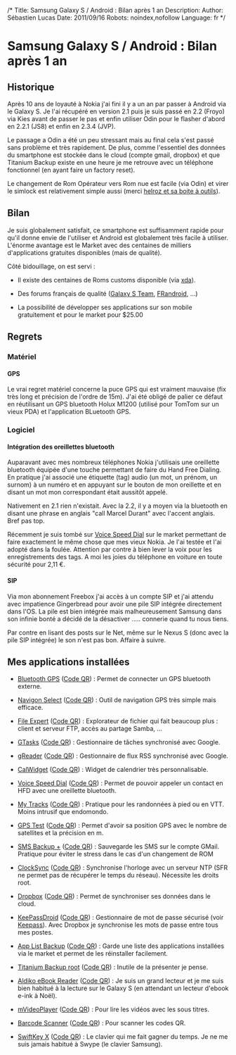 /*
Title: Samsung Galaxy S / Android : Bilan après 1 an 
Description: 
Author: Sébastien Lucas
Date: 2011/09/16
Robots: noindex,nofollow
Language: fr
*/
# Samsung Galaxy S / Android : Bilan après 1 an 

## Historique
Après 10 ans de loyauté à Nokia j'ai fini il y a un an par passer à Android via le Galaxy S. Je l'ai récupéré en version 2.1 puis je suis passé en 2.2 (Froyo) via Kies avant de passer le pas et enfin utiliser Odin pour le flasher d'abord en 2.2.1 (JS8) et enfin en 2.3.4 (JVP).

Le passage a Odin a été un peu stressant mais au final cela s'est passé sans problème et très rapidement. De plus, comme l'essentiel des données du smartphone est stockée dans le cloud (compte gmail, dropbox) et que Titanium Backup existe en une heure je me retrouve avec un téléphone fonctionnel (en ayant faire un factory reset).

Le changement de Rom Opérateur vers Rom nue est facile (via Odin) et virer le simlock est relativement simple aussi (merci [helroz et sa boite à outils](http://forum.frandroid.com/topic/24784-ref-boite-a-outils/)).
## Bilan

Je suis globalement satisfait, ce smartphone est suffisamment rapide pour qu'il donne envie de l'utiliser et Android est globalement très facile à utiliser. L'énorme avantage est le Market avec des centaines de milliers d'applications gratuites disponibles (mais de qualité).

Côté bidouillage, on est servi :

*	Il existe des centaines de Roms customs disponible (via [xda](http://forum.xda-developers.com/forumdisplay.php?f=665)).

*	Des forums français de qualité ([Galaxy S Team](http://galaxys-team.fr/), [FRandroid](http://forum.frandroid.com/forum/57-samsung-galaxy-s-gt-i9000/), ...)

*	La possibilité de développer ses applications sur son mobile gratuitement et pour le market pour $25.00

## Regrets

### Matériel
#### GPS

Le vrai regret matériel concerne la puce GPS qui est vraiment mauvaise (fix très long et précision de l'ordre de 15m). J'ai été obligé de palier ce défaut en réutilisant un GPS bluetooth Holux M1200 (utilisé pour TomTom sur un vieux PDA) et l'application BLuetooth GPS.

### Logiciel

#### Intégration des oreillettes bluetooth
Auparavant avec mes nombreux téléphones Nokia j'utilisais une oreillette bluetooth équipée d'une touche permettant de faire du Hand Free Dialing. En pratique j'ai associé une étiquette (tag) audio (un mot, un prénom, un surnom) à un numéro et en appuyant sur le bouton de mon oreillette et en disant un mot mon correspondant était aussitôt appelé.

Nativement en 2.1 rien n'existait. Avec la 2.2, il y a moyen via la bluetooth en disant une phrase en anglais "call Marcel Durant" avec l'accent anglais. Bref pas top.

Récemment je suis tombé sur [Voice Speed Dial](https://market.android.com/details?id=com.cyberon.cvsd) sur le market permettant de faire exactement le même chose que mes vieux Nokia. Je l'ai testée et l'ai adopté dans la foulée. Attention par contre à bien lever la voix pour les enregistrements des tags. A moi les joies du téléphone en voiture en toute sécurité pour 2,11 €.
#### SIP

Via mon abonnement Freebox j'ai accès à un compte SIP et j'ai attendu avec impatience Gingerbread pour avoir une pile SIP intégrée directement dans l'OS. La pile est bien intégrée mais malheureusement Samsung dans son infinie bonté a décidé de la désactiver ..... connerie quand tu nous tiens.

Par contre en lisant des posts sur le Net, même sur le Nexus S (donc avec la pile SIP intégrée) le son n'est pas bon. Affaire à suivre.

## Mes applications installées

*	[Bluetooth GPS](https://market.android.com/details?id=googoo.android.btgps) ([Code QR](http://chart.apis.google.com/chart?cht=qr&chs=150x150&chl=market://search?q=pname:googoo.android.btgps)) : Permet de connecter un GPS bluetooth externe.

*	[Navigon Select](https://market.android.com/details?id=com.navigon.navigator_select) ([Code QR](http://chart.apis.google.com/chart?cht=qr&chs=150x150&chl=market://search?q=pname:com.navigon.navigator_select)) : Outil de navigation GPS très simple mais efficace.

*	[File Expert](https://market.android.com/details?id=xcxin.filexpert) ([Code QR](http://chart.apis.google.com/chart?cht=qr&chs=150x150&chl=market://search?q=pname:xcxin.filexpert)) : Explorateur de fichier qui fait beaucoup plus : client et serveur FTP, accès au partage Samba, ...

*	[GTasks](https://market.android.com/details?id=org.dayup.gtask) ([Code QR](http://chart.apis.google.com/chart?cht=qr&chs=150x150&chl=market://search?q=pname:org.dayup.gtask)) : Gestionnaire de tâches synchronisé avec Google.

*	[gReader](https://market.android.com/details?id=com.noinnion.android.greader.reader) ([Code QR](http://chart.apis.google.com/chart?cht=qr&chs=150x150&chl=market://search?q=pname:com.noinnion.android.greader.reader)) : Gestionnaire de flux RSS synchronisé avec Google.

*	[CalWidget](https://market.android.com/details?id=net.eggenstein.android.calwidget) ([Code QR](http://chart.apis.google.com/chart?cht=qr&chs=150x150&chl=market://search?q=pname:net.eggenstein.android.calwidget)) : Widget de calendrier très personnalisable. 

*	[Voice Speed Dial](https://market.android.com/details?id=com.cyberon.cvsd) ([Code QR](http://chart.apis.google.com/chart?cht=qr&chs=150x150&chl=market://search?q=pname:com.cyberon.cvsd)) : Permet de pouvoir appeler un contact en HFD avec une oreillette bluetooth.

*	[My Tracks](https://market.android.com/details?id=com.google.android.maps.mytracks) ([Code QR](http://chart.apis.google.com/chart?cht=qr&chs=150x150&chl=market://search?q=pname:com.google.android.maps.mytracks)) : Pratique pour les randonnées à pied ou en VTT. Moins intrusif que endomondo.

*	[GPS Test](https://market.android.com/details?id=com.chartcross.gpstest) ([Code QR](http://chart.apis.google.com/chart?cht=qr&chs=150x150&chl=market://search?q=pname:com.chartcross.gpstest)) : Permet d'avoir sa position GPS avec le nombre de satellites et la précision en m.

*	[SMS Backup +](https://market.android.com/details?id=com.zegoggles.smssync) ([Code QR](http://chart.apis.google.com/chart?cht=qr&chs=150x150&chl=market://search?q=pname:com.zegoggles.smssync)) : Sauvegarde les SMS sur le compte GMail. Pratique pour éviter le stress dans le cas d'un changement de ROM

*	[ClockSync](https://market.android.com/details?id=ru.org.amip.ClockSync) ([Code QR](http://chart.apis.google.com/chart?cht=qr&chs=150x150&chl=market://search?q=pname:ru.org.amip.ClockSync)) : Synchronise l'horloge avec un serveur NTP (SFR ne permet pas de récupérer le temps du réseau). Nécessite les droits root.

*	[Dropbox](https://market.android.com/details?id=com.dropbox.android&hl=fr) ([Code QR](http://chart.apis.google.com/chart?cht=qr&chs=150x150&chl=market://search?q=pname:com.dropbox.android)) : Permet de synchroniser ses données dans le cloud.

*	[KeePassDroid](https://market.android.com/details?id=com.android.keepass&hl=fr) ([Code QR](http://chart.apis.google.com/chart?cht=qr&chs=150x150&chl=market://search?q=pname:com.android.keepass)) : Gestionnaire de mot de passe sécurisé (voir [Keepass](http://keepass.info/)). Avec Dropbox je synchronise les mots de passe entre tous mes postes.

*	[App List Backup](https://market.android.com/details?id=com.punsoftware.backup) ([Code QR](http://chart.apis.google.com/chart?cht=qr&chs=150x150&chl=market://search?q=pname:com.punsoftware.backup)) : Garde une liste des applications installées via le market et permet de les réinstaller facilement.

*	[Titanium Backup root](https://market.android.com/details?id=com.keramidas.TitaniumBackup) ([Code QR](http://chart.apis.google.com/chart?cht=qr&chs=150x150&chl=market://search?q=pname:com.keramidas.TitaniumBackup)) : Inutile de la présenter je pense.

*	[Aldiko eBook Reader](https://market.android.com/details?id=com.aldiko.android&hl=fr) ([Code QR](http://chart.apis.google.com/chart?cht=qr&chs=150x150&chl=market://search?q=pname:com.aldiko.android)) : Je suis un grand lecteur et je me suis bien habitué à la lecture sur le Galaxy S (en attendant un lecteur d'ebook e-ink à Noël).

*	[mVideoPlayer](https://market.android.com/details?id=afzkl.development.mVideoPlayer) ([Code QR](http://chart.apis.google.com/chart?cht=qr&chs=150x150&chl=market://search?q=pname:afzkl.development.mVideoPlayer)) : Pour lire les vidéos avec les sous titres.

*	[Barcode Scanner](https://market.android.com/details?id=com.google.zxing.client.android) ([Code QR](http://chart.apis.google.com/chart?cht=qr&chs=150x150&chl=market://search?q=pname:com.google.zxing.client.android)) : Pour scanner les codes QR.

*	[SwiftKey X](https://market.android.com/details?id=com.touchtype.swiftkey) ([Code QR](http://chart.apis.google.com/chart?cht=qr&chs=150x150&chl=market://search?q=pname:com.touchtype.swiftkey)) : Le clavier qui me fait gagner du temps. Je ne me suis jamais habitué à Swype (le clavier Samsung).






